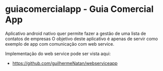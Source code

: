 # guiacomercialapp - Guia Comercial App
Aplicativo android nativo quer permite fazer a gestão de uma lista de contatos de empresas
O objetivo deste aplicativo é apenas de servir como exemplo de app com comunicação com web service.


Implementação do web service pode ser vista aqui:
 - https://github.com/guilhermeNatan/webserviceapp

